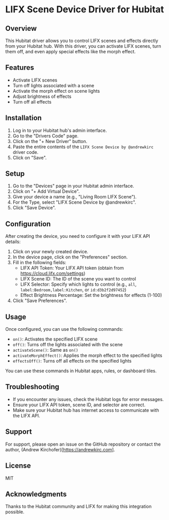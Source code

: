 # LIFX Scene Device Driver for Hubitat

## Overview

This Hubitat driver allows you to control LIFX scenes and effects directly from your Hubitat hub. With this driver, you can activate LIFX scenes, turn them off, and even apply special effects like the morph effect.

## Features

- Activate LIFX scenes
- Turn off lights associated with a scene
- Activate the morph effect on scene lights
- Adjust brightness of effects
- Turn off all effects

## Installation

1. Log in to your Hubitat hub's admin interface.
2. Go to the "Drivers Code" page.
3. Click on the "+ New Driver" button.
4. Paste the entire contents of the `LIFX Scene Device by @andrewkirc` driver code.
5. Click on "Save".

## Setup

1. Go to the "Devices" page in your Hubitat admin interface.
2. Click on "+ Add Virtual Device".
3. Give your device a name (e.g., "Living Room LIFX Scene").
4. For the Type, select "LIFX Scene Device by @andrewkirc".
5. Click "Save Device".

## Configuration

After creating the device, you need to configure it with your LIFX API details:

1. Click on your newly created device.
2. In the device page, click on the "Preferences" section.
3. Fill in the following fields:
   - LIFX API Token: Your LIFX API token (obtain from https://cloud.lifx.com/settings)
   - LIFX Scene ID: The ID of the scene you want to control
   - LIFX Selector: Specify which lights to control (e.g., `all`, `label:Bedroom,label:Kitchen`, or `id:d3b2f2d97452`)
   - Effect Brightness Percentage: Set the brightness for effects (1-100)
4. Click "Save Preferences".

## Usage

Once configured, you can use the following commands:

- `on()`: Activates the specified LIFX scene
- `off()`: Turns off the lights associated with the scene
- `activateScene()`: Same as `on()`
- `activateMorphEffect()`: Applies the morph effect to the specified lights
- `effectsOff()`: Turns off all effects on the specified lights

You can use these commands in Hubitat apps, rules, or dashboard tiles.

## Troubleshooting

- If you encounter any issues, check the Hubitat logs for error messages.
- Ensure your LIFX API token, scene ID, and selector are correct.
- Make sure your Hubitat hub has internet access to communicate with the LIFX API.

## Support

For support, please open an issue on the GitHub repository or contact the author, (Andrew Kirchofer)[https://andrewkirc.com].

## License

MIT

## Acknowledgments

Thanks to the Hubitat community and LIFX for making this integration possible.
